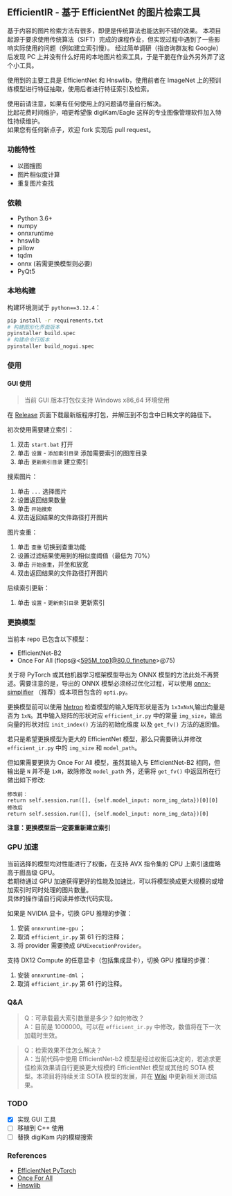 ## EfficientIR - 基于 EfficientNet 的图片检索工具

基于内容的图片检索方法有很多，即便是传统算法也能达到不错的效果。 本项目起源于要求使用传统算法（SIFT）完成的课程作业，但实现过程中遇到了一些影响实际使用的问题（例如建立索引慢）。 经过简单调研（指咨询群友和 Google）后发现 PC 上并没有什么好用的本地图片检索工具，于是干脆在作业外另外弄了这个小工具。

使用到的主要工具是 EfficientNet 和 Hnswlib，使用前者在 ImageNet 上的预训练模型进行特征抽取，使用后者进行特征索引及检索。

使用前请注意，如果有任何使用上的问题请尽量自行解决。  
比起花费时间维护，咱更希望像 digiKam/Eagle 这样的专业图像管理软件加入特性持续维护。  
如果您有任何新点子，欢迎 fork 实现后 pull request。

### 功能特性

- 以图搜图
- 图片相似度计算
- 重复图片查找

### 依赖

- Python 3.6+
- numpy
- onnxruntime
- hnswlib
- pillow
- tqdm
- onnx (若需更换模型则必要)
- PyQt5

### 本地构建

构建环境测试于 `python==3.12.4`：

```bash
pip install -r requirements.txt
# 构建图形化界面版本
pyinstaller build.spec
# 构建命令行版本
pyinstaller build_nogui.spec
```

### 使用

#### GUI 使用

> 当前 GUI 版本打包仅支持 Windows x86_64 环境使用

在 [Release](https://github.com/Sg4Dylan/EfficientIR/releases) 页面下载最新版程序打包，并解压到不包含中日韩文字的路径下。

初次使用需要建立索引：

1. 双击 `start.bat` 打开
2. 单击 `设置` - `添加索引目录` 添加需要索引的图库目录
3. 单击 `更新索引目录` 建立索引

搜索图片：

1. 单击 `...` 选择图片
2. 设置返回结果数量
3. 单击 `开始搜索`
4. 双击返回结果的文件路径打开图片

图片查重：

1. 单击 `查重` 切换到查重功能
2. 设置过滤结果使用到的相似度阈值（最低为 70%）
3. 单击 `开始查重`，并坐和放宽
4. 双击返回结果的文件路径打开图片

后续索引更新：

1. 单击 `设置` - `更新索引目录` 更新索引

### 更换模型

当前本 repo 已包含以下模型：

- EfficientNet-B2
- Once For All (flops@<595M_top1@80.0_finetune>@75)

关于将 PyTorch 或其他机器学习框架模型导出为 ONNX 模型的方法此处不再赘述。需要注意的是，导出的 ONNX 模型必须经过优化过程，可以使用 [onnx-simplifier](https://github.com/daquexian/onnx-simplifier) （推荐）或本项目包含的 `opti.py`。

更换模型前可以使用 [Netron](https://lutzroeder.github.io/netron/) 检查模型的输入矩阵形状是否为 `1x3xNxN`,输出向量是否为 `1xN`。其中输入矩阵的形状对应 `efficient_ir.py` 中的常量 `img_size`，输出向量的形状对应 `init_index()` 方法的初始化维度 以及 `get_fv()` 方法的返回值。

若只是希望更换模型为更大的 EfficientNet 模型，那么只需要确认并修改 `efficient_ir.py` 中的 `img_size` 和 `model_path`。

但如果需要更换为 Once For All 模型，虽然其输入与 EfficientNet-B2 相同，但输出是 `N` 并不是 `1xN`，故除修改 `model_path` 外，还需将 `get_fv()` 中返回所在行做出如下修改:

```
修改前：
return self.session.run([], {self.model_input: norm_img_data})[0][0]
修改后
return self.session.run([], {self.model_input: norm_img_data})[0]
```

**注意：更换模型后一定要重新建立索引**

### GPU 加速

当前选择的模型均对性能进行了权衡，在支持 AVX 指令集的 CPU 上索引速度略高于甜品级 GPU。  
若期待通过 GPU 加速获得更好的性能及加速比，可以将模型换成更大规模的或增加索引时同时处理的图片数量。  
具体的操作请自行阅读并修改代码实现。

如果是 NVIDIA 显卡，切换 GPU 推理的步骤：

1. 安装 `onnxruntime-gpu` ；
2. 取消 `efficient_ir.py` 第 61 行的注释；
3. 将 provider 需要换成 `GPUExecutionProvider`。

支持 DX12 Compute 的任意显卡（包括集成显卡），切换 GPU 推理的步骤：

1. 安装 `onnxruntime-dml` ；
2. 取消 `efficient_ir.py` 第 61 行的注释。

### Q&A

> Q：可承载最大索引数量是多少？如何修改？  
> A：目前是 1000000。可以在 `efficient_ir.py` 中修改，数值将在下一次加载时生效。

> Q：检索效果不佳怎么解决？  
> A：当前代码中使用 EfficientNet-b2 模型是经过权衡后决定的，若追求更佳检索效果请自行更换更大规模的 EfficientNet 模型或其他的 SOTA 模型。本项目将持续关注 SOTA 模型的发展，并在 [Wiki](https://github.com/Sg4Dylan/EfficientIR/wiki) 中更新相关测试结果。

### TODO

- [x] 实现 GUI 工具
- [ ] 移植到 C++ 使用
- [ ] 替换 digiKam 内的模糊搜索

### References

- [EfficientNet PyTorch](https://github.com/lukemelas/EfficientNet-PyTorch)
- [Once For All](https://github.com/mit-han-lab/once-for-all)
- [Hnswlib](https://github.com/nmslib/hnswlib)

